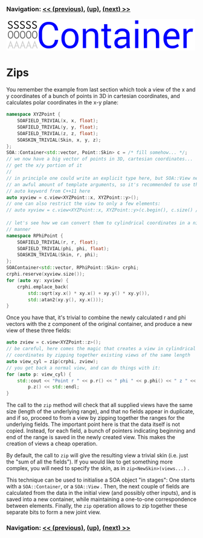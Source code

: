 ### Navigation: [<< (previous)](viewzip-2.1.md), [(up)](tutorial.md), [(next) >>](viewzip-2.3.md)

![SOA Container logo](../doc/SOAContainer.svg)
# Zips

You remember the example from last section which took a view of the x and y
coordinates of a bunch of points in 3D in cartesian coordinates, and
calculates polar coordinates in the x-y plane:

```c++
namespace XYZPoint {
	SOAFIELD_TRIVIAL(x, x, float);
	SOAFIELD_TRIVIAL(y, y, float);
	SOAFIELD_TRIVIAL(z, z, float);
	SOASKIN_TRIVIAL(Skin, x, y, z);
};
SOA::Container<std::vector, Point::Skin> c = /* fill somehow... */;
// we now have a big vector of points in 3D, cartesian coordinates...
// get the x/y portion of it
//
// in principle one could write an explicit type here, but SOA::View needs
// an awful amount of template arguments, so it's recommended to use the
// auto keyword from C++11 here
auto xyview = c.view<XYZPoint::x, XYZPoint::y>();
// one can also restrict the view to only a few elements:
// auto xyview = c.view<XYZPoint::x, XYZPoint::y>(c.begin(), c.size() / 2);

// let's see how we can convert them to cylindrical coordinates in a nice
// manner
namespace RPhiPoint {
	SOAFIELD_TRIVIAL(r, r, float);
	SOAFIELD_TRIVIAL(phi, phi, float);
	SOASKIN_TRIVIAL(Skin, r, phi);
};
SOAContainer<std::vector, RPhiPoint::Skin> crphi;
crphi.reserve(xyview.size());
for (auto xy: xyview) {
	crphi.emplace_back(
		std::sqrt(xy.x() * xy.x() + xy.y() * xy.y()),
		std::atan2(xy.y(), xy.x()));
}
```

Once you have that, it's trivial to combine the newly calculated r and phi
vectors with the z component of the original container, and produce a new
view of these three fields:

```C++
auto zview = c.view<XYZPoint::z>();
// be careful, here comes the magic that creates a view in cylindrical
// coordinates by zipping together existing views of the same length
auto view_cyl = zip(crphi, zview);
// you get back a normal view, and can do things with it:
for (auto p: view_cyl) {
    std::cout << "Point r " << p.r() << " phi " << p.phi() << " z " <<
        p.z() << std::endl;
}
```

The call to the ```zip``` method will check that all supplied views have
the same size (length of the underlying range), and that no fields appear in
duplicate, and if so, proceed to from a view by zipping together the ranges
for the underlying fields. The important point here is that the data itself
is not copied. Instead, for each field, a bunch of pointers indicating
beginning and end of the range is saved in the newly created view. This
makes the creation of views a cheap operation.

By default, the call to ```zip``` will give the resulting view a trivial
skin (i.e. just the "sum of all the fields"). If you would like to get
something more complex, you will need to specify the skin, as in
```zip<NewSkin>(views...)``` .

This technique can be used to initialise a SOA object "in stages": One
starts with a ```SOA::Container```, or a ```SOA::View``` . Then, the
next couple of fields are calculated from the data in the initial view
(and possibly other inputs), and is saved into a new container, while
maintaining a one-to-one correspondence between elements. Finally, the
```zip``` operation allows to zip together these separate bits to form
a new joint view.

### Navigation: [<< (previous)](viewzip-2.1.md), [(up)](tutorial.md), [(next) >>](viewzip-2.3.md)
